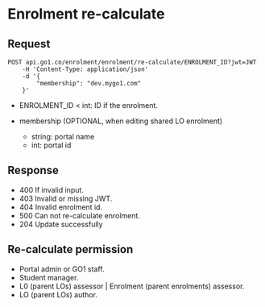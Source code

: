 Enrolment re-calculate
====

## Request

```
POST api.go1.co/enrolment/enrolment/re-calculate/ENROLMENT_ID?jwt=JWT
    -H 'Content-Type: application/json'
    -d '{
        "membership": "dev.mygo1.com"
    }'
```

- ENROLMENT_ID < int: ID if the enrolment.

- membership (OPTIONAL, when editing shared LO enrolment)
    + string: portal name
    + int: portal id

## Response

- 400 If invalid input.
- 403 Invalid or missing JWT.
- 404 Invalid enrolment id.
- 500 Can not re-calculate enrolment.
- 204 Update successfully

## Re-calculate permission
- Portal admin or GO1 staff.
- Student manager.
- L0 (parent LOs) assessor | Enrolment (parent enrolments) assessor.
- LO (parent LOs) author.
